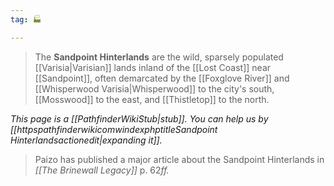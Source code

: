 ```yaml
---
tag: 🏭

---
```

> The **Sandpoint Hinterlands** are the wild, sparsely populated [[Varisia|Varisian]] lands inland of the [[Lost Coast]] near [[Sandpoint]], often demarcated by the [[Foxglove River]] and [[Whisperwood Varisia|Whisperwood]] to the city's south, [[Mosswood]] to the east, and [[Thistletop]] to the north.



*This page is a [[PathfinderWikiStub|stub]]. You can help us by [[httpspathfinderwikicomwindexphptitleSandpoint Hinterlandsactionedit|expanding it]].*


> Paizo has published a major article about the Sandpoint Hinterlands in *[[The Brinewall Legacy]]* p. 62*ff.*







